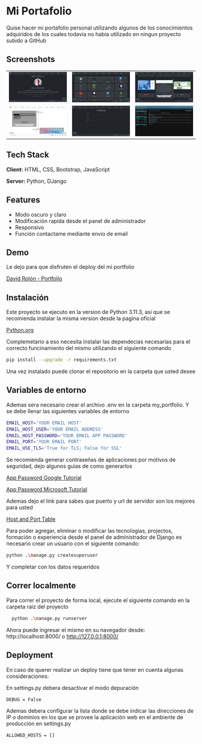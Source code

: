 
# Mi Portafolio

Quise hacer mi portafolio personal utilizando algunos de los conocimientos adquiridos de los cuales todavia no habia utilizado en ningun proyecto subido a GitHub

## Screenshots

|     |     |     |
| --- | --- | --- |
| ![Index](README/img/1.jpg) | ![Perfil Paciente](README/img/2.jpg) | ![Perfil Profesional](README/img/3.jpg) |
| ![Profesionales](README/img/4.jpg) | ![Reservar Turno](README/img/5.jpg) | ![Turnos](README/img/6.jpg) |

## Tech Stack

**Client:** HTML, CSS, Bootstrap, JavaScript

**Server:** Python, DJango


## Features

- Modo oscuro y  claro
- Modificación rapida desde el panel de administrador
- Responsivo
- Función contactame mediante envio de email


## Demo

Le dejo para que disfruten el deploy del mi portfolio

[David Rolón - Portfolio](http://rolondavid.pythonanywhere.com/)

## Instalación

Este proyecto se ejecuto en la version de Python 3.11.3, asi que se recomienda instalar la misma version desde la pagina oficial

[Python.org](https://www.python.org/)

Complemetario a eso necesita instalar las dependecias necesarias para el correcto funcinamiento del mismo utilizando el siguiente comando

```bash
pip install --upgrade -r requirements.txt
```

Una vez instalado puede clonar el repositorio en la carpeta que usted desee
## Variables de entorno

Ademas sera necesario crear el archivo .env en la carpeta my_portfolio. Y se debe llenar las siguientes variables de entorno

```bash
EMAIL_HOST='YOUR EMAIL HOST'
EMAIL_HOST_USER='YOUR EMAIL ADDRESS'
EMAIL_HOST_PASSWORD='YOUR EMAIL APP PASSWORD'
EMAIL_PORT='YOUR EMAIL PORT'
EMAIL_USE_TLS='True for TLS; False for SSL'
```

Se recomienda generar contraseñas de aplicaciones por motivos de seguridad, dejo algunos guias de como generarlos

[App Password Google Tutorial](https://support.google.com/accounts/answer/185833?hl=es)

[App Password Microsoft Tutorial](https://support.microsoft.com/en-us/account-billing/using-app-passwords-with-apps-that-don-t-support-two-step-verification-5896ed9b-4263-e681-128a-a6f2979a7944)

Ademas dejo el link para sabes que puerto y url de servidor son los mejores para usted

[Host and Port Table](https://apps.mexagon.net/clientes/knowledgebase/104/iCual-es-el-Host-y-el-puerto-SMTP-de-mi-servidor-de-Mail-.html)

Para poder agregar, eliminar o modificar las tecnologias, projectos, formación o experiencia desde el panel de administrador de Django es necesario crear un usuario con el siguiente comando:

```bash
python .\manage.py createsuperuser
```

Y completar con los datos requeridos
## Correr localmente
Para correr el proyecto de forma local, ejecute el siguiente comando en la carpeta raiz del proyecto

```bash
  python .\manage.py runserver
```

Ahora puede ingresar el mismo en su navegador desde:
http://localhost:8000/ o http://127.0.0.1:8000/


## Deployment

En caso de querer realizar un deploy tiene que tener en cuenta algunas consideraciones:

En settings.py debera desactivar el modo depuración

```bash
DEBUG = False
```

Ademas debera configurar la lista donde se debe indicar las direcciones de IP o dominios en los que se provee la aplicación web en el ambiente de producción en settings.py

```bash
ALLOWED_HOSTS = []
```